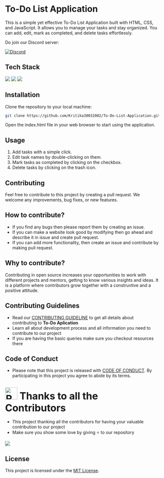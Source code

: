 
# To-Do List Application

This is a simple yet effective To-Do List Application built with HTML, CSS, and JavaScript. It allows you to manage your tasks and stay organized. You can add, edit, mark as completed, and delete tasks effortlessly. 
<p>
 Do join our Discord server:
 
[![Discord](https://img.shields.io/badge/Discord-%235865F2.svg?style=for-the-badge&logo=discord&logoColor=white)](https://discord.gg/JdFsJPrayj)
</p>

## Tech Stack

<a href="https://developer.mozilla.org/en-US/docs/Glossary/HTML5"><img src="https://img.shields.io/badge/HTML5-E34F26.svg?style=for-the-badge&logo=HTML5&logoColor=white"></a>
<a href="https://developer.mozilla.org/en-US/docs/Web/CSS"><img src="https://img.shields.io/badge/CSS3-1572B6.svg?style=for-the-badge&logo=CSS3&logoColor=black"></a>
<a href="https://developer.mozilla.org/en-US/docs/Web/JavaScript"><img src="https://img.shields.io/badge/JavaScript-F7DF1E.svg?style=for-the-badge&logo=JavaScript&logoColor=black"></a>

## Installation

Clone the repository to your local machine:

```bash
git clone https://github.com/Kritika30032002/To-Do-List-Application.git
```
Open the index.html file in your web browser to start using the application.


## Usage
 1. Add tasks with a simple click.
 2. Edit task names by double-clicking on them.
 3. Mark tasks as completed by clicking on the checkbox.
 4. Delete tasks by clicking on the trash icon.


## Contributing
Feel free to contribute to this project by creating a pull request. We welcome any improvements, bug fixes, or new features.

## How to contribute?
- If you find any bugs then please report them by creating an issue. 
- If you can make a website look good by modifying then go ahead and describe it in issue and create pull request. 
- If you can add more functionality, then create an issue and contribute by making pull request.
  
## Why to contribute?
Contributing in open source increases your opportunities to work with different projects and mentors, getting to know various insights and ideas. It is a platform where contributors grow together with a construvtive and a positive attitude.

## Contributing Guidelines 

- Read our [CONTRIBUTING GUIDELINE](https://github.com/Kritika30032002/To-Do-List-Application/blob/c9b132bf559ffac17c0ac74c356a08d122ee0b69/CONTRIBUTING.md) to get all details about contributing to **To-Do Aplication**
- Learn all about development process and all information you need to contribute to our project
- If you are having the basic queries make sure you checkout resources there

## Code of Conduct 
- Please note that this project is released with [CODE OF CONDUCT](https://github.com/Kritika30032002/To-Do-List-Application/blob/c9b132bf559ffac17c0ac74c356a08d122ee0b69/CODE_OF_CONDUCT.md). By participating in this project you agree to abide by its terms.


<h2><font size="6"><img src="https://raw.githubusercontent.com/Tarikul-Islam-Anik/Animated-Fluent-Emojis/master/Emojis/Smilies/Red%20Heart.png" alt="Red Heart" width="40" height="40" /> Thanks to all the Contributors </font></h2>


- This project thanking all the contributors for having your valuable contribution to our project
- Make sure you show some love by giving ⭐ to our repository


<a href="https://github.com/Kritika30032002/To-Do-List-Application/graphs/contributors">
  <img src="https://contrib.rocks/image?repo=Kritika30032002/To-Do-List-Application"/>
</a>  <br>

## License

This project is licensed under the [MIT License](https://github.com/Kritika30032002/To-Do-List-Application/blob/main/LICENSE).
